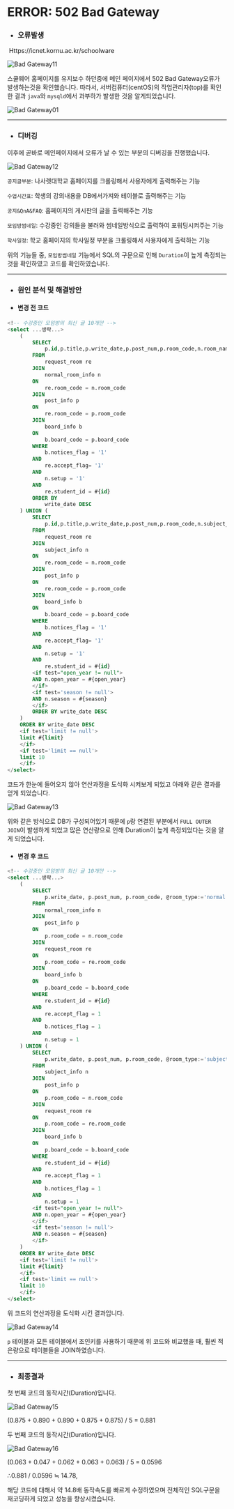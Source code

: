 # ERROR: 502 Bad Gateway



* ### 오류발생

​						Https://icnet.kornu.ac.kr/schoolware

![Bad Gateway11](https://user-images.githubusercontent.com/43952470/106335518-58f36d80-62d0-11eb-908e-df6949bb6ab2.PNG)

스쿨웨어 홈페이지를 유지보수 하던중에 메인 페이지에서 502 Bad Gateway오류가 발생하는것을 확인했습니다. 따라서, 서버컴퓨터(centOS)의 작업관리자(top)를 확인한 결과 `java`와 `mysqld`에서 과부하가 발생한 것을 알게되었습니다.



![Bad Gateway01](https://user-images.githubusercontent.com/43952470/106335544-614ba880-62d0-11eb-9cd4-1100f46197f8.PNG)



---

- ### 디버깅

이후에 곧바로 메인페이지에서 오류가 날 수 있는 부분의 디버깅을 진행했습니다.



![Bad Gateway12](https://user-images.githubusercontent.com/43952470/106335560-6872b680-62d0-11eb-86c8-eb5f7e648c20.PNG)

`공지글부분`: 나사렛대학교 홈페이지를 크롤링해서 사용자에게 출력해주는 기능

`수업시간표`: 학생의 강의내용을 DB에서가져와 테이블로 출력해주는 기능

`공지&QnA&FAQ`: 홈페이지의 게시판의 글을 출력해주는 기능

`모임방썸네일`: 수강중인 강의들을 불러와 썸네일방식으로 출력하여 포워딩시켜주는 기능

`학사일정`: 학교 홈페이지의 학사일정 부분을 크롤링해서 사용자에게 출력하는 기능



위의 기능들 중, `모임방썸네일` 기능에서 SQL의 구문으로 인해 `Duration`이 높게 측정되는것을 확인하였고 코드를 확인하였습니다.



---

- ### 원인 분석 및 해결방안

- #### 변경 전 코드

```sql
<!-- 수강중인 모임방의 최신 글 10개만 -->
<select ...생략...>
    (
        SELECT
        	p.id,p.title,p.write_date,p.post_num,p.room_code,n.room_name,@room_type:='normal' as room_type,b.board_type
        FROM
        	request_room re
        JOIN
        	normal_room_info n
        ON
        	re.room_code = n.room_code
        JOIN
        	post_info p
        ON
        	re.room_code = p.room_code
        JOIN
        	board_info b
        ON
        	b.board_code = p.board_code
        WHERE
        	b.notices_flag = '1'
        AND
        	re.accept_flag= '1'
        AND
        	n.setup = '1'
        AND
        	re.student_id = #{id}
        ORDER BY
        	write_date DESC
    ) UNION (
        SELECT
        	p.id,p.title,p.write_date,p.post_num,p.room_code,n.subject_name as room_name,@room_type:='subject' as room_type,b.board_type
        FROM
        	request_room re
        JOIN
        	subject_info n
        ON
        	re.room_code = n.room_code
        JOIN
        	post_info p
        ON
        	re.room_code = p.room_code
        JOIN
        	board_info b
        ON
        	b.board_code = p.board_code
        WHERE
        	b.notices_flag = '1'
        AND
        	re.accept_flag= '1'
        AND
        	n.setup = '1'
        AND
        	re.student_id = #{id}
        <if test="open_year != null">
        AND n.open_year = #{open_year}
        </if>
        <if test='season != null'>
        AND n.season = #{season}
        </if>
        ORDER BY write_date DESC
	)
	ORDER BY write_date DESC
	<if test='limit != null'>
	limit #{limit}
	</if>
	<if test='limit == null'>
	limit 10
	</if>
</select>
```

코드가 한눈에 들어오지 않아 연산과정을 도식화 시켜보게 되었고 아래와 같은 결과를 얻게 되었습니다.

![Bad Gateway13](https://user-images.githubusercontent.com/43952470/106335571-70caf180-62d0-11eb-81fa-cc7699ad7911.PNG)



위와 같은 방식으로 DB가 구성되어있기 때문에 `p`랑 연결된 부분에서 `FULL OUTER JOIN`이 발생하게 되었고 많은 연산량으로 인해 Duration이 높게 측정되었다는 것을 알게 되었습니다.



- #### 변경 후 코드

```sql
<!-- 수강중인 모임방의 최신 글 10개만 -->
<select ...생략...>
    (
    	SELECT
			p.write_date, p.post_num, p.room_code, @room_type:='normal' as room_type, p.title
		FROM
			normal_room_info n
		JOIN
			post_info p
		ON
			p.room_code = n.room_code
		JOIN
			request_room re
		ON
			p.room_code = re.room_code
		JOIN
			board_info b
		ON
			p.board_code = b.board_code
		WHERE
			re.student_id = #{id}
		AND
			re.accept_flag = 1
		AND
			b.notices_flag = 1
		AND
			n.setup = 1
	) UNION (
        SELECT
        	p.write_date, p.post_num, p.room_code, @room_type:='subject' as room_type, p.title
        FROM
        	subject_info n
        JOIN
        	post_info p
        ON
        	p.room_code = n.room_code
        JOIN
        	request_room re
        ON
        	p.room_code = re.room_code
        JOIN
        	board_info b
        ON
        	p.board_code = b.board_code
        WHERE
        	re.student_id = #{id}
        AND
        	re.accept_flag = 1
        AND
        	b.notices_flag = 1
        AND
        	n.setup = 1
        <if test="open_year != null">
        AND n.open_year = #{open_year}
        </if>
        <if test='season != null'>
        AND n.season = #{season}
        </if>
	)
	ORDER BY write_date DESC
	<if test='limit != null'>
	limit #{limit}
	</if>
	<if test='limit == null'>
	limit 10
	</if>
</select>
```

위 코드의 연산과정을 도식화 시킨 결과입니다.

![Bad Gateway14](https://user-images.githubusercontent.com/43952470/106335589-77f1ff80-62d0-11eb-8c45-19a1c28b26f7.PNG)

`p` 테이블과 모든 테이블에서 조인키를 사용하기 때문에 위 코드와 비교했을 때, 훨씬 적은량으로 테이블들을 JOIN하였습니다.

---

- ### 최종결과

첫 번째 코드의 동작시간(Duration)입니다.

![Bad Gateway15](https://user-images.githubusercontent.com/43952470/106335595-7cb6b380-62d0-11eb-9930-3dd136537756.PNG)

(0.875 + 0.890 + 0.890 + 0.875 + 0.875) / 5 = 0.881



두 번째 코드의 동작시간(Duration)입니다.

![Bad Gateway16](https://user-images.githubusercontent.com/43952470/106335601-804a3a80-62d0-11eb-8b80-3f724b08b6be.PNG)

(0.063 + 0.047 + 0.062 + 0.063 + 0.063) / 5 = 0.0596

∴0.881 / 0.0596 ≒ 14.78,

해당 코드에 대해서 약 14.8배 동작속도를 빠르게 수정하였으며 전체적인 SQL구문을 재코딩하게 되었고 성능을 향상시켰습니다.